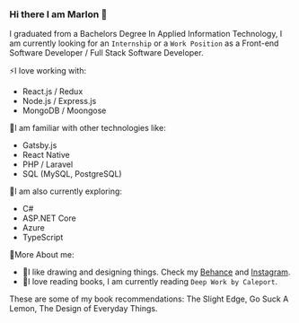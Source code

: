 ### Hi there I am Marlon 👋

I graduated from a Bachelors Degree In Applied Information Technology, I am currently looking for an ```Internship``` or a ```Work Position``` as a Front-end Software Developer / Full Stack Software Developer. 

⚡I love working with:

- React.js / Redux
- Node.js / Express.js
- MongoDB / Moongose

👯I am familiar with other technologies like:

- Gatsby.js
- React Native
- PHP / Laravel
- SQL (MySQL, PostgreSQL)

🌱I am also currently exploring:

- C#
- ASP.NET Core
- Azure
- TypeScript

🧑More About me:

- 👀I like drawing and designing things. Check my [Behance](https://www.behance.net/marlonparra) and [Instagram](https://www.instagram.com/koaasy/).
- 🧡I love reading books, I am currently reading ```Deep Work by Caleport```.

These are some of my book recommendations: The Slight Edge, Go Suck A Lemon, The Design of Everyday Things.  
